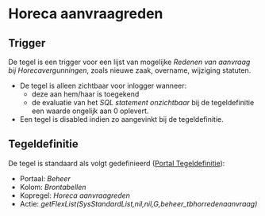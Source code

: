 # Horeca aanvraagreden

## Trigger

De tegel is een trigger voor een lijst van mogelijke *Redenen van aanvraag bij Horecavergunningen*, zoals nieuwe zaak, overname, wijziging statuten.

* De tegel is alleen zichtbaar voor inlogger wanneer:
  * deze aan hem/haar is toegekend
  * de evaluatie van het *SQL statement onzichtbaar* bij de tegeldefinitie een waarde ongelijk aan 0 oplevert.
* Een tegel is disabled indien zo aangevinkt bij de tegeldefinitie.

## Tegeldefinitie

De tegel is standaard als volgt gedefinieerd ([Portal Tegeldefinitie](../../../../instellen_inrichten/portaldefinitie/portal_tegel.md)):

* Portaal: *Beheer*
* Kolom: *Brontabellen*
* Kopregel: *Horeca aanvraagreden*
* Actie: *getFlexList(SysStandardList,nil,nil,G,beheer_tbhorredenaanvraag)*
